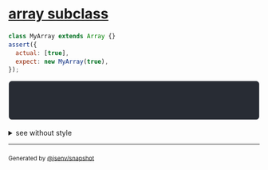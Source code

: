 # [array subclass](../../array.test.js#L166)

```js
class MyArray extends Array {}
assert({
  actual: [true],
  expect: new MyArray(true),
});
```

![img](throw.svg)

<details>
  <summary>see without style</summary>

```console
AssertionError: actual and expect are different

actual: [true]
expect: MyArray [true]
```

</details>

---

<sub>
  Generated by <a href="https://github.com/jsenv/core/tree/main/packages/independent/snapshot">@jsenv/snapshot</a>
</sub>